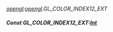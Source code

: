 _[opengl](../../modules/opengl/opengl-module.md):[opengl](../../modules/opengl/opengl-module.md).GL\_COLOR\_INDEX12\_EXT_
##### Const GL\_COLOR\_INDEX12\_EXT:[Int](../../modules/wonkey/wonkey-types-int.md)
